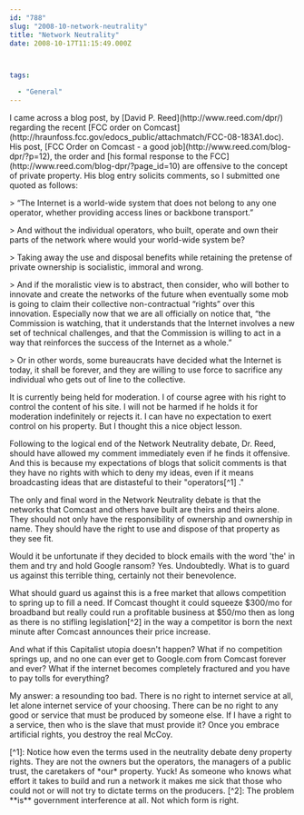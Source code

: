```yaml
---
id: "788"
slug: "2008-10-network-neutrality"
title: "Network Neutrality"
date: 2008-10-17T11:15:49.000Z



tags:

  - "General"
---
```

<div class="sqs-html-content">
  <p>I came across a blog post, by [David P. Reed](http://www.reed.com/dpr/) regarding the recent [FCC order on Comcast](http://hraunfoss.fcc.gov/edocs_public/attachmatch/FCC-08-183A1.doc).  His post, [FCC Order on Comcast - a good job](http://www.reed.com/blog-dpr/?p=12), the order and [his formal response to the FCC](http://www.reed.com/blog-dpr/?page_id=10) are offensive to the concept of private property.
His blog entry solicits comments, so I submitted one quoted as follows:</p>
<p>> “The Internet is a world-wide system that does not belong to any one operator, whether providing access lines or backbone transport.”</p>
<p>> And without the individual operators, who built, operate and own their parts of the network where would your world-wide system be?</p>
<p>> Taking away the use and disposal benefits while retaining the pretense of private ownership is socialistic, immoral and wrong.</p>
<p>> And if the moralistic view is to abstract, then consider, who will bother to innovate and create the networks of the future when eventually some mob is going to claim their collective non-contractual “rights” over this innovation. Especially now that we are all officially on notice that, “the Commission is watching, that it understands that the Internet involves a new set of technical challenges, and that the Commission is willing to act in a way that reinforces the success of the Internet as a whole.”</p>
<p>> Or in other words, some bureaucrats have decided what the Internet is today, it shall be forever, and they are willing to use force to sacrifice any individual who gets out of line to the collective.</p>
<p>It is currently being held for moderation.  I of course agree with his right to control the content of his site.  I will not be harmed if he holds it for moderation indefinitely or rejects it.  I can have no expectation to exert control on his property.  But I thought this a nice object lesson.  </p>
<p><!--more--></p>
<p>Following to the logical end of the Network Neutrality debate, Dr. Reed, should have allowed my comment immediately even if he finds it offensive.  And this is because my expectations of blogs that solicit comments is that they have no rights with which to deny my ideas, even if it means broadcasting ideas that are distasteful to their "operators[^1] ."</p>
<p>The only and final word in the Network Neutrality debate is that the networks that Comcast and others have built are theirs and theirs alone.  They should not only have the responsibility of ownership and ownership in name.  They should have the right to use and dispose of that property as they see fit.  </p>
<p>Would it be unfortunate if they decided to block emails with the word 'the' in them and try and hold Google ransom?  Yes.  Undoubtedly.  What is to guard us against this terrible thing, certainly not their benevolence.</p>
<p>What should guard us against this is a free market that allows competition to spring up to fill a need.  If Comcast thought it could squeeze $300/mo for broadband but really could run a profitable business at $50/mo then as long as there is no stifling legislation[^2] in the way a competitor is born the next minute after Comcast announces their price increase.</p>
<p>And what if this Capitalist utopia doesn't happen?  What if no competition springs up, and no one can ever get to Google.com from Comcast forever and ever?  What if the internet becomes completely fractured and you have to pay tolls for everything?</p>
<p>My answer: a resounding too bad.  There is no right to internet service at all, let alone internet service of your choosing.   There can be no right to any good or service that must be produced by someone else.  If I have a right to a service, then who is the slave that must provide it?  Once you embrace artificial rights, you destroy the real McCoy.</p>
<p>[^1]: Notice how even the terms used in the neutrality debate deny property rights.  They are not the owners but the operators, the managers of a public trust, the caretakers of *our* property.  Yuck!  As someone who knows what effort it takes to build and run a network it makes me sick that those who could not or will not try to dictate terms on the producers.
[^2]: The problem **is** government interference at all.  Not which form is right.</p>
</div>
